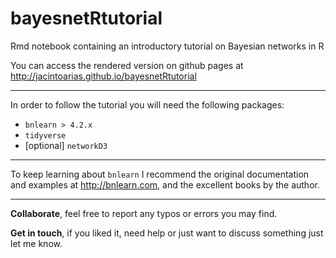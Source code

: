 # bayesnetRtutorial

Rmd notebook containing an introductory tutorial on Bayesian networks in R

You can access the rendered version on github pages at http://jacintoarias.github.io/bayesnetRtutorial

---

In order to follow the tutorial you will need the following packages:

* `bnlearn > 4.2.x`
* `tidyverse`
* [optional] `networkD3`


---

To keep learning about `bnlearn` I recommend the original documentation and examples at http://bnlearn.com, and the excellent books by the author.

---

**Collaborate**, feel free to report any typos or errors you may find.

**Get in touch**, if you liked it, need help or just want to discuss something just let me know.

